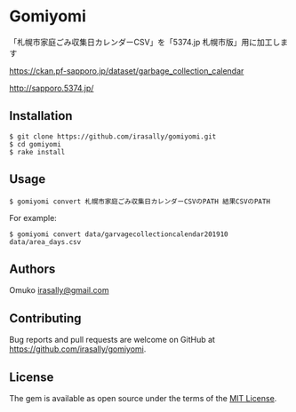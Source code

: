 # Gomiyomi

「札幌市家庭ごみ収集日カレンダーCSV」を「5374.jp 札幌市版」用に加工します

https://ckan.pf-sapporo.jp/dataset/garbage_collection_calendar

http://sapporo.5374.jp/


## Installation

    $ git clone https://github.com/irasally/gomiyomi.git
    $ cd gomiyomi
    $ rake install

## Usage

    $ gomiyomi convert 札幌市家庭ごみ収集日カレンダーCSVのPATH 結果CSVのPATH

For example:

    $ gomiyomi convert data/garvagecollectioncalendar201910 data/area_days.csv

## Authors

Omuko <irasally@gmail.com>

## Contributing

Bug reports and pull requests are welcome on GitHub at https://github.com/irasally/gomiyomi.

## License

The gem is available as open source under the terms of the [MIT License](https://opensource.org/licenses/MIT).
